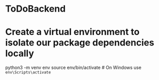 # ToDoBackend

# Create a virtual environment to isolate our package dependencies locally
python3 -m venv env
source env/bin/activate  # On Windows use `env\Scripts\activate`
